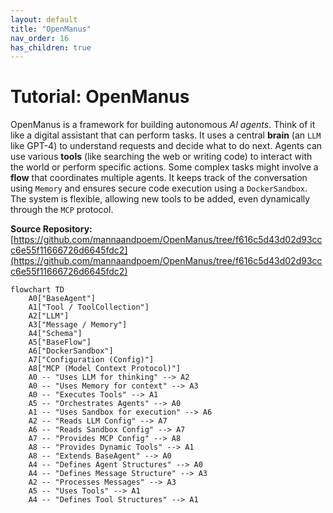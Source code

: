 ```yaml
---
layout: default
title: "OpenManus"
nav_order: 16
has_children: true
---
```


# Tutorial: OpenManus

OpenManus is a framework for building autonomous *AI agents*.
Think of it like a digital assistant that can perform tasks. It uses a central **brain** (an `LLM` like GPT-4) to understand requests and decide what to do next.
Agents can use various **tools** (like searching the web or writing code) to interact with the world or perform specific actions. Some complex tasks might involve a **flow** that coordinates multiple agents.
It keeps track of the conversation using `Memory` and ensures secure code execution using a `DockerSandbox`.
The system is flexible, allowing new tools to be added, even dynamically through the `MCP` protocol.


**Source Repository:** [https://github.com/mannaandpoem/OpenManus/tree/f616c5d43d02d93ccc6e55f11666726d6645fdc2](https://github.com/mannaandpoem/OpenManus/tree/f616c5d43d02d93ccc6e55f11666726d6645fdc2)

```mermaid
flowchart TD
    A0["BaseAgent"]
    A1["Tool / ToolCollection"]
    A2["LLM"]
    A3["Message / Memory"]
    A4["Schema"]
    A5["BaseFlow"]
    A6["DockerSandbox"]
    A7["Configuration (Config)"]
    A8["MCP (Model Context Protocol)"]
    A0 -- "Uses LLM for thinking" --> A2
    A0 -- "Uses Memory for context" --> A3
    A0 -- "Executes Tools" --> A1
    A5 -- "Orchestrates Agents" --> A0
    A1 -- "Uses Sandbox for execution" --> A6
    A2 -- "Reads LLM Config" --> A7
    A6 -- "Reads Sandbox Config" --> A7
    A7 -- "Provides MCP Config" --> A8
    A8 -- "Provides Dynamic Tools" --> A1
    A8 -- "Extends BaseAgent" --> A0
    A4 -- "Defines Agent Structures" --> A0
    A4 -- "Defines Message Structure" --> A3
    A2 -- "Processes Messages" --> A3
    A5 -- "Uses Tools" --> A1
    A4 -- "Defines Tool Structures" --> A1
```
